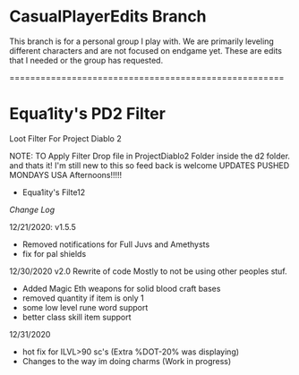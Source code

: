 # CasualPlayerEdits Branch
This branch is for a personal group I play with.  We are primarily leveling different characters and are not focused on endgame yet.  These are edits that I needed or the group has requested.

=====================================================

# Equa1ity's PD2 Filter
Loot Filter For Project Diablo 2

NOTE:
TO Apply Filter Drop file in ProjectDiablo2 Folder inside the d2 folder. and thats it!
I'm still new to this so feed back is welcome
UPDATES PUSHED MONDAYS USA Afternoons!!!!!
* Equa1ity's Filte12

_*Change Log*_

12/21/2020: v1.5.5
- Removed notifications for Full Juvs and Amethysts
- fix for pal shields

12/30/2020 v2.0
Rewrite of code Mostly to not be using other peoples stuf.

- Added Magic Eth weapons for solid blood craft bases
- removed quantity if item  is only 1
- some low level rune word support
- better class skill item support

12/31/2020
- hot fix for ILVL>90 sc's (Extra %DOT-20% was displaying)
- Changes to the way im doing charms (Work in progress)
